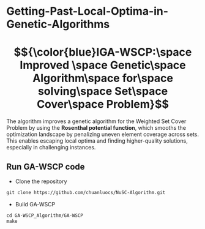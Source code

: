 # Getting-Past-Local-Optima-in-Genetic-Algorithms
# $${\color{blue}IGA-WSCP:\space Improved \space Genetic\space Algorithm\space for\space solving\space Set\space Cover\space Problem}$$
The algorithm improves a genetic algorithm for the Weighted Set Cover Problem by using the **Rosenthal potential function**, which smooths the optimization landscape by penalizing uneven element coverage across sets. This enables escaping local optima and finding higher-quality solutions, especially in challenging instances.


## Run GA-WSCP code
- Clone the repository

```markdown
git clone https://github.com/chuanluocs/NuSC-Algorithm.git
 ```

- Build GA-WSCP

```markdown
cd GA-WSCP_Algorithm/GA-WSCP
make
 ```

